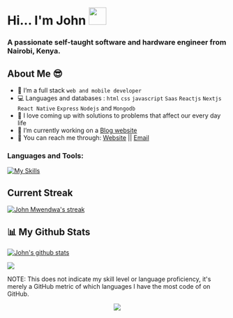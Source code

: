 # Hi... I'm John   <img src="https://user-images.githubusercontent.com/72663882/171687151-bb31c996-c9d2-49c8-b593-734946893b23.gif" width="40">

### A passionate self-taught software and hardware engineer from Nairobi, Kenya.


##  About Me 😎

- 👯 I’m a full stack `web and mobile developer`
- 💻 Languages and databases :  `html` `css` `javascript` `Saas` `Reactjs` `Nextjs` `React Native` `Express` `Nodejs` and `Mongodb`
- 💉 I love coming up with solutions to problems that affect our every day life
- 🔭 I’m currently working on a  [Blog website](https://blog.johnmwendwa.me "Blog website")
- 📧 You can reach me through: <a href="https://johnmwendwa.me">Website</a>   ||  <a href="mailto:dev.johnmwendwa@gmail.com">Email</a>

### **Languages and Tools:**  
[![My Skills](https://skills.thijs.gg/icons?i=html,css,js,sass,react,next,expressjs,nodejs,mongodb,firebase,md,git,github,xd,vscode,jest,styledcomponents&perline=13)](https://skills.thijs.gg)


## **Current Streak**
<p>
    <a href="https://github.com/johnmwendwa/github-readme-streak-stats">
        <img title="🔥 Get streak stats for your profile at git.io/streak-stats" alt="John Mwendwa's streak" src="https://github-readme-streak-stats.herokuapp.com/?user=johnmwendwa&theme=highcontrast&hide_border=true&stroke=0000&background=060A0CD0"/>
    </a>
</p>
  
## 📊 My Github Stats

 <p>
    <a href="https://github.com/johnmwendwa">
  <img align="center" src="https://github-readme-stats.vercel.app/api?username=johnmwendwa&show_icons=true&theme=codeSTACKr&line_height=27" alt="John's github stats"/>
    </a>
</p>

<p>
    <a href="https://github.com/johnmwendwa">
      <img align="center" src="https://github-readme-stats.vercel.app/api/top-langs/?username=johnmwendwa&theme=codeSTACKr&hide_langs_below=1" />
    </a>
</p>

<p>NOTE: This does not indicate my skill level or language proficiency, it's merely a GitHub metric of which languages I have the most code of on GitHub.</p>

<p align="center">
  <img src="https://capsule-render.vercel.app/api?type=waving&color=gradient&height=60&section=footer"/>
</p>

